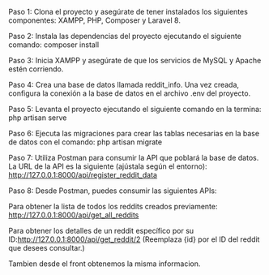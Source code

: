 Paso 1:
Clona el proyecto y asegúrate de tener instalados los siguientes componentes: XAMPP, PHP, Composer y Laravel 8.

Paso 2:
Instala las dependencias del proyecto ejecutando el siguiente comando: composer install

Paso 3:
Inicia XAMPP y asegúrate de que los servicios de MySQL y Apache estén corriendo.

Paso 4:
Crea una base de datos llamada reddit_info. Una vez creada, configura la conexión a la base de datos en el archivo .env del proyecto.

Paso 5:
Levanta el proyecto ejecutando el siguiente comando en la termina: php artisan serve

Paso 6:
Ejecuta las migraciones para crear las tablas necesarias en la base de datos con el comando: php artisan migrate

Paso 7:
Utiliza Postman para consumir la API que poblará la base de datos. La URL de la API es la siguiente (ajústala según el entorno): http://127.0.0.1:8000/api/register_reddit_data

Paso 8:
Desde Postman, puedes consumir las siguientes APIs:

Para obtener la lista de todos los reddits creados previamente: http://127.0.0.1:8000/api/get_all_reddits

Para obtener los detalles de un reddit específico por su ID:http://127.0.0.1:8000/api/get_reddit/2
(Reemplaza {id} por el ID del reddit que desees consultar.)

Tambien desde el front obtenemos la misma informacion.

